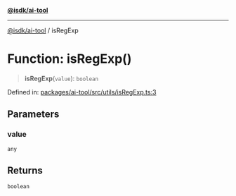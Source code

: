 [**@isdk/ai-tool**](../README.md)

***

[@isdk/ai-tool](../globals.md) / isRegExp

# Function: isRegExp()

> **isRegExp**(`value`): `boolean`

Defined in: [packages/ai-tool/src/utils/isRegExp.ts:3](https://github.com/isdk/ai-tool.js/blob/077730e62e6c723611b64a587e36b69766741af4/src/utils/isRegExp.ts#L3)

## Parameters

### value

`any`

## Returns

`boolean`
